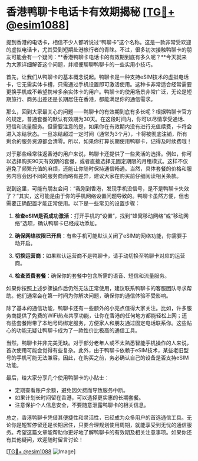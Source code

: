 # 香港鸭聊卡电话卡有效期揭秘 [[TG💪+ @esim1088](https://t.me/s/esim1088)]

提到香港的电话卡，相信不少人都听说过“鸭聊卡”这个名称。这是一款非常受欢迎的虚拟电话卡，尤其受到短期赴港旅行者的青睐。不过，很多初次接触鸭聊卡的朋友可能会有一个疑问：**香港鸭聊卡电话卡的有效期到底有多久呢？**今天就来为大家详细解答这个问题，并顺便聊聊鸭聊卡的一些实用小技巧。

首先，让我们从鸭聊卡的基本概念说起。鸭聊卡是一种支持eSIM技术的虚拟电话卡，它无需实体卡槽，只需通过手机设置即可激活使用。这种卡非常适合经常需要更换手机或不希望携带多余实体卡的用户。鸭聊卡的使用场景非常广泛，无论是短期旅行、商务出差还是长期居住在香港，都能满足你的通信需求。

那么，回到大家最关心的问题——鸭聊卡的有效期到底有多长呢？根据鸭聊卡官方的规定，普通套餐的默认有效期为30天。在这段时间内，你可以尽情享受通话、短信和流量服务。但需要注意的是，如果你在有效期内没有进行充值续费，卡将会进入冻结状态。一旦冻结超过一定时间（通常为3个月），卡将被彻底注销，所有剩余的服务资源都会清零。所以，如果你打算长期使用鸭聊卡，记得及时续费哦！

对于那些经常往返香港的用户来说，鸭聊卡还提供了一些灵活的选择。例如，你可以选择购买90天有效期的套餐，或者直接选择无固定期限的月租模式。这样不仅避免了频繁充值的麻烦，还能让你随时保持通信畅通。当然，具体套餐的价格和服务内容会因不同的服务商而略有差异，建议大家在购买前仔细阅读相关条款。

说到这里，可能有朋友会问：“我刚到香港，发现手机没信号，是不是鸭聊卡失效了？”其实，这可能是由于你的手机网络设置问题导致的。鸭聊卡虽然方便，但也需要正确配置才能正常使用。以下是一些常见的设置步骤：

1. **检查eSIM是否成功激活**：打开手机的“设置”，找到“蜂窝移动网络”或“移动网络”选项，确认鸭聊卡已经成功添加。
   
2. **确保网络权限已开启**：有些手机可能默认关闭了eSIM的网络功能，你需要手动开启。

3. **切换运营商**：如果默认运营商不是鸭聊卡，请手动切换至鸭聊卡对应的运营商。

4. **检查资费套餐**：确保你的套餐中包含所需的语音、短信和流量服务。

如果你按照上述步骤操作后仍然无法正常使用，建议联系鸭聊卡的客服团队寻求帮助。他们通常会在第一时间为你解决问题，确保你的通信体验不受影响。

除了基本的通信功能，鸭聊卡还有一些额外的小亮点值得大家关注。比如，许多服务商提供了免费的WiFi热点共享功能，让你在香港的任何地方都能轻松上网；还有些套餐附带了本地号码绑定服务，方便家人和朋友通过固定电话联系你。这些贴心的功能无疑让鸭聊卡成为了一款性价比极高的通信工具。

当然，鸭聊卡并非完美无缺。对于部分老年人或不太熟悉智能手机操作的人来说，首次使用可能会觉得有些复杂。此外，由于鸭聊卡依赖于eSIM技术，某些老旧型号的手机可能无法兼容。因此，在购买之前，务必确认自己的设备是否支持eSIM功能。

最后，给大家分享几个使用鸭聊卡的小贴士：
- 定期查看账户余额，避免因欠费而导致服务中断。
- 如果计划长时间留在香港，可以选择更实惠的长期套餐。
- 注意保护个人信息安全，不要随意泄露鸭聊卡的相关信息。

总之，香港鸭聊卡凭借其便捷性和灵活性，已经成为众多用户的首选通信工具。无论你是短暂停留还是长期居住，只要合理规划使用周期，就能享受到无忧的通信服务。希望这篇文章能帮助你更好地了解鸭聊卡的有效期及相关注意事项。如果你还有其他疑问，欢迎随时留言讨论！

[[TG💪+ @esim1088](https://t.me/s/esim1088) ![Image](https://i.postimg.cc/4NQfJmqS/Snipaste-2025-05-13-00-14-12.png)]